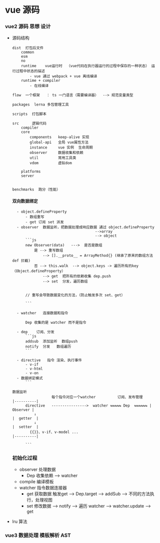 # vue 源码

### vue2 源码 思想 设计

- 源码结构

    ```
    dist  打包后文件
        common
        esm
        no
        runtime    vue运行时  （vue代码在执行器运行的过程中保存的一种状态） 运行过程中状态的描述
            - vue 通过 webpack + vue 离线编译
        runtime + compiler  
            - 在线编译

    flow  一个框架   ： ts 一门语言（需要编译器）  --> 规范变量类型

    packages  lerna 多包管理工具

    scripts  打包脚本

    src      逻辑代码
        compiler
        core   
            components   keep-alive 实现
            global-api   全局 vue属性方法
            instance     vue 实例  生命周期
            observer     数据收集和依赖
            util         常用工具类
            vdom         虚拟dom

        platforms
        server


    benchmarks  跑分（性能）

    ```
    #### 双向数据绑定
        - object.defineProperty
            - 数组重写
            - get 订阅 set 派发
        - observer  数据监听，把数据处理成响应数据 通过 object.defineProperty
                                            -->array
                                            --> object
            ```js
            new Observer(data)   --->  是否是数组
                是 --> 重写数组 
                    --> [].__proto__ = ArrayMethod{} (继承了原来的数组方法  def 拦截)
                否 --> this.walk  --> object.keys -> 遍历所有的key （Object.defineProperty）
                    --> get  把所有的依赖收集 dep.push
                    --> set  分发，遍历数组


            // 重写会导致数据变化的方法，（防止触发多次 set、get）

            ```

        - watcher   连接数据和指令

            Dep 收集的是 watcher 而不是指令

        - dep    订阅、分发
            ```js
            addsub  添加监听  数组push
            notify  分发   数组遍历
            ```

        - directive   指令 渲染、执行事件
            - v-if
            - v-html
            - v-on
        - 数据绑定模式
            ```
                                                                            数据监听
                        每个指令对应一个watcher          订阅、发布管理          |----------|
            directive   ---------------->  watcher ⇆⇆⇆⇆⇆ Dep  ⇆⇆⇆⇆⇆⇆ | Observer |
                ⇓                                                           |  getter  |       
                ⇓                                                           |  setter  |
              {{}}、v-if、v-model ...                                        |----------|

            ```
    ### 初始化过程

    - observer 处理数据
        - Dep 收集依赖 --> watcher
    - compile  编译模板
    - watcher  指令数据连接器
        - get 获取数据 触发get --> Dep.target --> addSub --> 不同的方法执行，处理视图
        - set 修改数据 --> notify --> 遍历 watcher --> watcher.update --> get
        
- lru 算法


### vue3 数据处理 模板解析 AST
